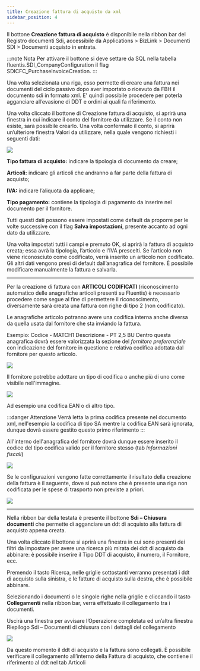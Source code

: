 ```yaml
---
title: Creazione fattura di acquisto da xml
sidebar_position: 4
---
```


Il bottone **Creazione fattura di acquisto** è disponibile nella ribbon bar del Registro documenti Sdi, accessibile da Applications > BizLink > Documenti SDI > Documenti acquisto in entrata.

:::note Nota
Per attivare il bottone si deve settare da SQL nella tabella fluentis.SDI_CompanyConfiguration il flag SDICFC_PurchaseInvoiceCreation.
:::

Una volta selezionata una riga, esso permette di creare una fattura nei documenti del ciclo passivo dopo aver importato o ricevuto da FBH il documento sdi in formato xml. 
E' quindi possibile procedere per poterla agganciare all’evasione di DDT e ordini ai quali fa riferimento.

Una volta cliccato il bottone di Creazione fattura di acquisto, si aprirà una finestra in cui indicare il conto del fornitore da utilizzare. Se il conto non esiste, sarà possibile crearlo.
Una volta confermato il conto, si aprirà un’ulteriore finestra Valori da utilizzare, nella quale vengono richiesti i seguenti dati:

![](/img/it-it/finance-area/e-invoice/purchase-invoice-creation/Img1.png)

**Tipo fattura di acquisto:** indicare la tipologia di documento da creare;

**Articoli:** indicare gli articoli che andranno a far parte della fattura di acquisto;

**IVA:** indicare l’aliquota da applicare;

**Tipo pagamento:** contiene la tipologia di pagamento da inserire nel documento per il fornitore.

Tutti questi dati possono essere impostati come default da proporre per le volte successive con il flag **Salva impostazioni**, presente accanto ad ogni dato da utilizzare.

Una volta impostati tutti i campi e premuto OK, si aprirà la fattura di acquisto creata; essa avrà la tipologia, l’articolo e l’IVA prescelti. Se l’articolo non viene riconosciuto come codificato, verrà inserito un articolo non codificato. 
Gli altri dati vengono presi di default dall’anagrafica del fornitore. È possibile modificare manualmente la fattura e salvarla.

---

Per la creazione di fattura con **ARTICOLI CODIFICATI** (riconoscimento automatico delle anagrafiche articoli presenti su Fluentis) è necessario procedere come segue al fine di permettere il riconoscimento, diversamente sarà creata una fattura con righe di tipo 2 (non codificato).

Le anagrafiche articolo potranno avere una codifica interna anche diversa da quella usata dal fornitore che sta inviando la fattura.

Esempio: Codice - MATCH1  Descrizione - PT 2,5 BU
Dentro questa anagrafica dovrà essere valorizzata la sezione del *fornitore preferenziale* con indicazione del fornitore in questione e relativa codifica adottata dal fornitore per questo articolo.

![](/img/it-it/finance-area/e-invoice/purchase-invoice-creation/Img5.png)

Il fornitore potrebbe adottare un tipo di codifica o anche più di uno come visibile nell'immagine.

![](/img/it-it/finance-area/e-invoice/purchase-invoice-creation/Img3.png)

Ad esempio una codifica EAN o di altro tipo.

:::danger Attenzione
Verrà letta la prima codifica presente nel documento xml, nell'esempio la codifica di tipo SA mentre la codifica EAN sarà ignorata, dunque dovrà essere gestito questo primo riferimento
:::

All'interno dell'anagrafica del fornitore dovrà dunque essere inserito il codice del tipo codifica valido per il fornitore stesso (tab *Informazioni fiscali*)

![](/img/it-it/finance-area/e-invoice/purchase-invoice-creation/Img6.png)

Se le configurazioni vengono fatte correttamente il risultato della creazione della fattura è il seguente, dove si può notare che è presente una riga non codificata per le spese di trasporto non previste a priori.

![](/img/it-it/finance-area/e-invoice/purchase-invoice-creation/Img4.png)

---

Nella ribbon bar della testata è presente il bottone **Sdi – Chiusura documenti** che permette di agganciare un ddt di acquisto alla fattura di acquisto appena creata. 

Una volta cliccato il bottone si aprirà una finestra in cui sono presenti dei filtri da impostare per avere una ricerca più mirata dei ddt di acquisto da abbinare: è possibile inserire il Tipo DDT di acquisto, il numero, il Fornitore, ecc.

Premendo il tasto Ricerca, nelle griglie sottostanti verranno presentati i ddt di acquisto sulla sinistra, e le fatture di acquisto sulla destra, che è possibile abbinare. 

Selezionando i documenti o le singole righe nella griglie e cliccando il tasto **Collegamenti** nella ribbon bar, verrà effettuato il collegamento tra i documenti. 

Uscirà una finestra per avvisare l’Operazione completata ed un’altra finestra Riepilogo Sdi –
Documenti di chiusura con i dettagli del collegamento


![](/img/it-it/finance-area/e-invoice/purchase-invoice-creation/Img2.png)

Da questo momento il ddt di acquisto e la fattura sono collegati. È possibile verificare il collegamento all’interno della Fattura di acquisto, che contiene il riferimento al ddt nel tab Articoli